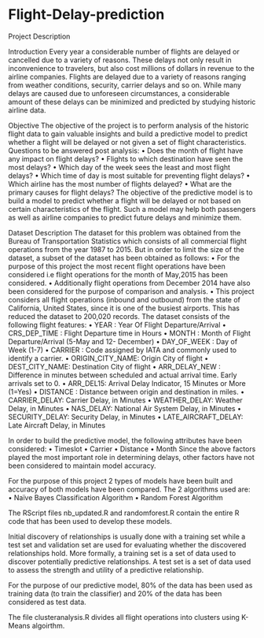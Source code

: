 # Flight-Delay-prediction
Project Description

Introduction
Every year a considerable number of flights are delayed or cancelled due to a variety of reasons. These delays not only result in inconvenience to travelers, but also cost millions of dollars in revenue to the airline companies. Flights are delayed due to a variety of reasons ranging from weather conditions, security, carrier delays and so on. While many delays are caused due to unforeseen circumstances, a considerable amount of these delays can be minimized and predicted by studying historic airline data. 

Objective
The objective of the project is to perform analysis of the historic flight data to gain valuable insights and build a predictive model to predict whether a flight will be delayed or not given a set of flight characteristics.
Questions to be answered post analysis:
•	Does the month of flight have any impact on flight delays?
•	Flights to which destination have seen the most delays?
•	Which day of the week sees the least and most flight delays?
•	Which time of day is most suitable for preventing flight delays?
•	Which airline has the most number of flights delayed?
•	What are the primary causes for flight delays?
The objective of the predictive model is to build a model to predict whether a flight will be delayed or not based on certain characteristics of the flight. Such a model may help both passengers as well as airline companies to predict future delays and minimize them.

Dataset Description
The dataset for this problem was obtained from the Bureau of Transportation Statistics which consists of all commercial flight operations from the year 1987 to 2015. But in order to limit the size of the dataset, a subset of the dataset has been obtained as follows:
•	For the purpose of this project the most recent flight operations have been considered i.e flight operations for the month of May,2015 has been considered.
•	Additionally flight operations from December 2014 have also been considered for the purpose of comparison and analysis.
•	This project considers all flight operations (inbound and outbound) from the state of California, United States, since it is one of the busiest airports.
This has reduced the dataset to 200,020 records.
The dataset consists of the following flight features:
•	YEAR : Year Of Flight Departure/Arrival
•	CRS_DEP_TIME : Flight Departure time in Hours
•	MONTH : Month of Flight Departure/Arrival (5-May and 12- December)
•	DAY_OF_WEEK : Day of Week (1-7)
•	CARRIER : Code assigned by IATA and commonly used to identify a carrier. 
•	ORIGIN_CITY_NAME: Origin City of flight
•	DEST_CITY_NAME: Destination City of flight
•	ARR_DELAY_NEW : Difference in minutes between scheduled and actual arrival time. Early arrivals set to 0.
•	ARR_DEL15: Arrival Delay Indicator, 15 Minutes or More (1=Yes)
•	DISTANCE : Distance between origin and destination in miles.
•	CARRIER_DELAY: Carrier Delay, in Minutes
•	WEATHER_DELAY: Weather Delay, in Minutes
•	NAS_DELAY: National Air System Delay, in Minutes
•	SECURITY_DELAY: Security Delay, in Minutes
•	LATE_AIRCRAFT_DELAY: Late Aircraft Delay, in Minutes

In order to build the predictive model, the following attributes have been considered:
•	Timeslot
•	Carrier
•	Distance
•	Month 
Since the above factors played the most important role in determining delays, other factors have not been considered to maintain model accuracy.

For the purpose of this project 2 types of models have been built and accuracy of both models have been compared. The 2 algorithms used are:
•	Naïve Bayes Classification Algorithm
•	Random Forest Algorithm

The RScript files nb_updated.R and randomforest.R contain the entire R code that has been used to develop these models.

Initial discovery of relationships is usually done with a training set while a test set and validation set are used for evaluating whether the discovered relationships hold. More formally, a training set is a set of data used to discover potentially predictive relationships. A test set is a set of data used to assess the strength and utility of a predictive relationship.

For the purpose of our predictive model, 80% of the data has been used as training data (to train the classifier) and 20% of the data has been considered as test data.

The file clusteranalysis.R divides all flight operations into clusters using K-Means algoirthm.
